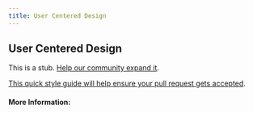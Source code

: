 ```yaml
---
title: User Centered Design
---
```


## User Centered Design

This is a stub. [Help our community expand it](https://github.com/freeCodeCamp/guide-articles/tree/master/articles/User-Experience-Design/User-Centered-Design/index.md).

[This quick style guide will help ensure your pull request gets accepted](https://github.com/freeCodeCamp/guide-articles/blob/master/README.md).

<!-- The article goes here, in GitHub-flavored Markdown. Feel free to add YouTube videos, images, and CodePen/JSBin embeds  -->

#### More Information:
<!-- Please add any articles you think might be helpful to read before writing the article -->



